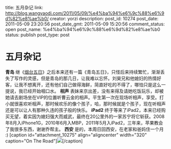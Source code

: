 title: 五月杂记
link: http://blog.wangyaodi.com/2011/05/09/%e4%ba%94%e6%9c%88%e6%9d%82%e8%ae%b0/
creator: yorzi
description: 
post_id: 10274
post_date: 2011-05-09 23:20:56
post_date_gmt: 2011-05-09 15:20:56
comment_status: open
post_name: %e4%ba%94%e6%9c%88%e6%9d%82%e8%ae%b0
status: publish
post_type: post

# 五月杂记

**青岛** 继《[烟台五日](/2011/04/24/%E7%83%9F%E5%8F%B05%E6%97%A5/)》之后本来还有一篇《青岛五日》，只怪后来持续繁忙，渐渐丢失了写作的灵感，但是青岛的那几日，让我难以忘怀。刘昊兄和他媳妇的热情好客，让我不想离开，还有他们自己做得海鲜，简直好吃的不得了，哪怕只是这么一提说，我已经开始咽口水。 **相声** 表妹来京出差，没有来得及请她吃饭玩乐，却被她请去剧场坐在VIP的位置听曹云金的相声。平生第一次在现场听相声，享受。打小就很喜欢听相声，那时候欢乐的像个孩子，哈，那时候就是个孩子，现在听相声还是可以让人有那种久违的孩子般的快乐。 **iPad2** 终于等来了iPad2，本来已经购买无望，着实因为媳妇强大而威武，最终在20公里外的一家苏宁将它斩获。2008年8月入iPhone1G，2010年6月入MBP，2011年5月入iPad2，三年来，苹果教会了我很多东西，谢谢乔帮主。 **西安** 是的，本周日回西安，在老家和爸妈住一个月 :) [caption id="attachment_10275" align="aligncenter" width="320" caption="On The Road"][![](http://blog.wangyaodi.com/wp-content/uploads/2011/05/andy-old.jpg)](http://blog.wangyaodi.com/wp-content/uploads/2011/05/andy-old.jpg)[/caption]